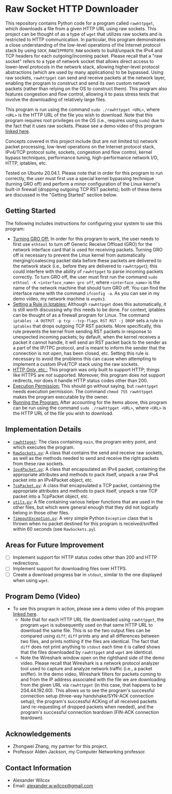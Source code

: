 # Raw Socket HTTP Downloader

This repository contains Python code for a program called `rawhttpget`, which downloads a file from a given HTTP URL using raw sockets. This project can be thought of as a type of `wget` that utilizes raw sockets and is restricted to HTTP communication. In particular, this program demonstrates a close understanding of the low-level operations of the Internet protocol stack by using `SOCK_RAW`/`IPPROTO_RAW` sockets to build/unpack the IPv4 and TCP headers for each outgoing/incoming packet. Please recall that a "raw socket" refers to a type of network socket that allows direct access to lower-level protocols in the network stack, allowing higher-level protocol abstractions (which are used by many applications) to be bypassed. Using raw sockets, `rawhttpget` can send and receive packets at the network layer, enabling the program to construct and send its own custom network packets (rather than relying on the OS to construct them). This program also features congestion and flow control, allowing it to pass stress tests that involve the downloading of relatively large files. 

This program is run using the command `sudo ./rawhttpget <URL>`, where `<URL>` is the HTTP URL of the file you wish to download. Note that this program requires root privileges on the OS (i.e., requires using `sudo`) due to the fact that it uses raw sockets. Please see a demo video of this program [linked here](https://youtu.be/xw9mefBVJo4).

Concepts covered in this project include (but are not limited to) network packet processing, low-level operations on the Internet protocol stack, IPv4/TCP protocol suite, sockets, congestion and flow control, kernel bypass techniques, performance tuning, high-performance network I/O, HTTP, iptables, etc.

Tested on Ubuntu 20.04.1. Please note that in order for this program to run correctly, the user must first use a special kernel bypassing technique (turning GRO off) and perform a minor configuration of the Linux kernel's built-in firewall (dropping outgoing TCP RST packets); both of these items are discussed in the "Getting Started" section below. 

## Getting Started

The following includes instructions for configuring your system to use this program:

- <ins>Turning GRO Off:</ins> In order for this program to work, the user needs to first use `ethtool` to turn off Generic Receive Offload (GRO) for the network interface card that is used for receiving packets. Turning GRO off is necessary to prevent the Linux kernel from automatically merging/coalescing packet data before these packets are delivered to the network stack (i.e., before they are delivered to `rawhttpget`); this could interfere with the ability of `rawhttpget` to parse incoming packets correctly. To turn GRO off, the user must first run the command `sudo ethtool -K <interface_name> gro off`, where `<interface_name>` is the name of the network machine that should turn GRO off. You can find the interface name with the command `ifconfig -a`. As you can see in my demo video, my network machine is `enp0s3`.
- <ins>Setting a Rule in Iptables:</ins> Although `rawhttpget` does this automatically, it is still worth discussing why this needs to be done. For context, iptables can be thought of as a firewall program for Linux. The command `iptables -A OUTPUT -p tcp --tcp-flags RST RST -j DROP` sets a rule in `iptables` that drops outgoing TCP RST packets. More specifically, this rule prevents the kernel from sending RST packets in response to unexpected incoming packets; by default, when the kernel receives a packet it cannot handle, it will send an RST packet back to the sender as a part of the IP/TPC protocol, and is meant to inform the sender that the connection is not open, has been closed, etc. Setting this rule is necessary to avoid the problems this can cause when attempting to implement a custom IPv4/TCP stack using the raw sockets. 
- <ins>HTTP Only, etc.:</ins> This program was only built to support HTTP; things like HTTPS are *not* supported. Moreover, this program does not support redirects, nor does it handle HTTP status codes other than 200. 
- <ins>Execution Permission:</ins> This should go without saying, but `rawhttpget` needs execution permission. The command `chmod 755 rawhttpget` makes the program executable by the owner.
- <ins>Running the Program:</ins> After accounting for the items above, this program can be run using the command `sudo ./rawhttpget <URL>`, where `<URL>` is the HTTP URL of the file you wish to download.

## Implementation Details

- <ins>`rawhttpget`</ins>: The class containing `main`, the program entry point, and which executes the program. 
- <ins>`RawSockets.py`</ins>: A class that contains the send and receive raw sockets, as well as the methods needed to send and receive the right packets from these raw sockets. 
- <ins>`Ipv4Packet.py`</ins>: A class that encapsulated an IPv4 packet, containing the appropriate attributes and methods to pack itself, unpack a raw IPv4 packet into an IPv4Packet object, etc. 
- <ins>`TcpPacket.py`</ins>: A class that encapsulated a TCP packet, containing the appropriate attributes and methods to pack itself, unpack a raw TCP packet into a TcpPacket object, etc. 
- <ins>`utils.py`</ins>: A file containing various helper functions that are used in the other files, but which were general enough that they did not logically belong in those other files.
- <ins>`TimeoutException.py`</ins>: A very simple Python `Exception` class that is thrown when no packet destined for this program is received/sniffed within 60 seconds (see `RawSockets.py`).

## Areas for Future Improvement

- [ ] Implement support for HTTP status codes other than 200 and HTTP redirections.
- [ ] Implement support for downloading files over HTTPS.
- [ ] Create a download progress bar in `stdout`, similar to the one displayed when using `wget`. 

## Program Demo (Video)

- To see this program in action, please see a demo video of this program [linked here](https://youtu.be/xw9mefBVJo4).
  - Note that for each HTTP URL file downloaded using `rawhttpget`, the program `wget` is subsequently used on that same HTTP URL to download the same file. This is so the two output files can be compared using `diff`; `diff` prints any and all differences between two files, and prints nothing if the files are identical. The fact that `diff` does not print anything to `stdout` each time it is called shows that the files downloaded by `rawhttpget` and `wget` are identical.
  - Note the Wireshark window open on the righthand side of the demo video. Please recall that Wireshark is a network protocol analyzer tool used to capture and analyze network traffic (i.e., a packet sniffer). In the demo video, Wireshark filters for packets coming to and from the IP address associated with the file we are downloading from the given URL via `rawhttpget` (in this case, that happens to be 204.44.192.60). This allows us to see the program's successful connection setup (three-way handshake/SYN-ACK connection setup), the program's successful ACKing of all received packets (and re-requesting of dropped packets when needed), and the program's successful connection teardown (FIN-ACK connection teardown).

## Acknowledgements 

- Zhongwei Zhang, my partner for this project. 
- Professor Alden Jackson, my Computer Networking professor.

## Contact Information

- Alexander Wilcox
- Email: alexander.w.wilcox@gmail.com

